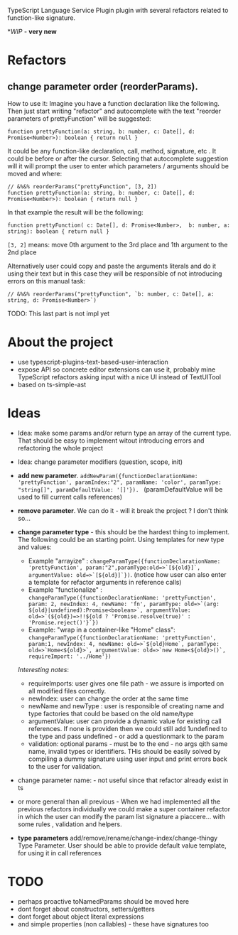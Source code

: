 TypeScript Language Service Plugin plugin with several refactors related to function-like signature. 

**WIP* - **very new** 


# Refactors 

## change parameter order (reorderParams). 

How to use it: Imagine you have a function declaration like the following. Then just start writing "refactor" and autocomplete with the text "reorder parameters of prettyFunction" will be suggested: 

```
function prettyFunction(a: string, b: number, c: Date[], d: Promise<Number>): boolean { return null }
```

It could be any function-like declaration, call, method, signature, etc . It could be before or after the cursor. Selecting that autocomplete suggestion will it will prompt the user to enter which parameters / arguments should be moved and where:

```
// &%&% reorderParams("prettyFunction", [3, 2])
function prettyFunction(a: string, b: number, c: Date[], d: Promise<Number>): boolean { return null }
```
In that example the result will be the following: 

```function prettyFunction( c: Date[], d: Promise<Number>,  b: number, a: string): boolean { return null }```

`[3, 2]` means: move 0th argument to the 3rd place and 1th argument to the 2nd place

Alternatively user could copy and paste the arguments literals and do it using their text but in this case they will be responsible of not introducing errors on this manual task: 

```
// &%&% reorderParams("prettyFunction", `b: number, c: Date[], a: string, d: Promise<Number>`)
```

TODO: This last part is not impl yet

# About the project

 * use typescript-plugins-text-based-user-interaction
 * expose API so concrete editor extensions can use it, probably mine TypeScript refactors asking input with a nice UI instead of TextUITool
 * based on ts-simple-ast

# Ideas 

 * Idea: make some params and/or return type an array of the current type. That should be easy to implement witout introducing errors and refactoring the whole project
 * Idea: change parameter modifiers (question, scope, init)
 * **add new parameter**. `addNewParam({functionDeclarationName: 'prettyFunction', paramIndex:"2", paramName: 'color', paramType: "string[]", paramDefaultValue: '[]'}). ` (paramDefaultValue will be used to fill current calls references)
 * **remove parameter**. We can do it - will it break the project ? I don't think so...
 * **change parameter type** - this should be the hardest thing to implement. The following could be an starting point. Using templates for new type and values:  
   * Example  "arrayize" : ```changeParamType({functionDeclarationName: 'prettyFunction', param:"2",paramType:old=>`[${old}]`, argumentValue: old=>`[${old}]`})```. (notice how user can also enter a template for refactor arguments in reference calls) 
   * Example "functionalize" : ```changeParamType({functionDeclarationName: 'prettyFunction', param: 2, newIndex: 4, newName: 'fn', paramType: old=>`(arg: ${old}|undefined):Promise<boolean>`, argumentValue: old=>`(${old})=>!!${old ? 'Promise.resolve(true)' : 'Promise.reject()'}`})```
   * Example: "wrap in a container-like "Home" class": ```changeParamType({functionDeclarationName: 'prettyFunction', param:1, newIndex: 4, newName: old=>`${old}Home`, paramType: old=>`Home<${old}>`, argumentValue: old=>`new Home<${old}>()`, requireImport: '../Home'})```

    *Interesting notes*: 

      * requireImports: user gives one file path - we assure is imported on all modified files correctly.
      * newIndex: user can change the order at the same time
      * newName and newType : user is responsible of creating name and type factories that could be based on the old name/type
      * argumentValue: user can provide a dynamic value for existing call references. If none is providen then we could still add 1undefined to the type and pass undefined - or add a questionmark to the param
      * validation: optional params - must be to the end - no args qith same name, invalid types or identifiers. THis should be easily solved by compiling a dummy signature using user input and print errors back to the user for validation. 


 * change parameter name: - not useful since that refactor already exist in ts
 * or more general than all previous - When we had implemented all the previous refactors individually we could make a super container refactor in which the user can modify the param list signature a piaccere... with some rules , validation and helpers. 
 * **type parameters** add/remove/rename/change-index/change-thingy Type Parameter. User should be able to provide default value template, for using it in call references 

# TODO

  * perhaps proactive toNamedParams should be moved here
  * dont forget about constructors, setters/getters
  * dont forget about object literal expressions
  * and simple properties (non callables) - these have signatures too